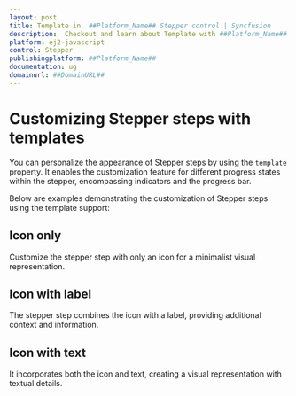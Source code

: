 ```yaml
---
layout: post
title: Template in  ##Platform_Name## Stepper control | Syncfusion
description:  Checkout and learn about Template with ##Platform_Name## Stepper control of Syncfusion Essential JS 2 and more details.
platform: ej2-javascript
control: Stepper
publishingplatform: ##Platform_Name##
documentation: ug
domainurl: ##DomainURL##
---
```


# Customizing Stepper steps with templates

You can personalize the appearance of Stepper steps by using the `template` property. It enables the customization feature for different progress states within the stepper, encompassing indicators and the progress bar.

Below are examples demonstrating the customization of Stepper steps using the template support:

## Icon only

Customize the stepper step with only an icon for a minimalist visual representation.

## Icon with label

The stepper step combines the icon with a label, providing additional context and information.

## Icon with text

It incorporates both the icon and text, creating a visual representation with textual details.